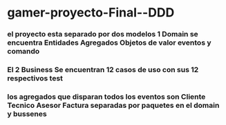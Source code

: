 # gamer-proyecto-Final--DDD

### el proyecto esta separado por dos modelos 1 Domain  se encuentra  Entidades Agregados Objetos de valor eventos y comando

### El 2 Business Se encuentran 12 casos de uso con sus 12 respectivos test

### los agregados que disparan todos los eventos son Cliente Tecnico Asesor Factura  separadas por paquetes en  el domain y bussenes
